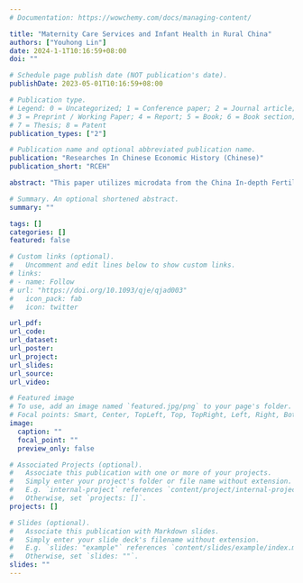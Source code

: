 ```yaml
---
# Documentation: https://wowchemy.com/docs/managing-content/

title: "Maternity Care Services and Infant Health in Rural China"
authors: ["Youhong Lin"]
date: 2024-1-1T10:16:59+08:00
doi: ""

# Schedule page publish date (NOT publication's date).
publishDate: 2023-05-01T10:16:59+08:00

# Publication type.
# Legend: 0 = Uncategorized; 1 = Conference paper; 2 = Journal article;
# 3 = Preprint / Working Paper; 4 = Report; 5 = Book; 6 = Book section;
# 7 = Thesis; 8 = Patent
publication_types: ["2"]

# Publication name and optional abbreviated publication name.
publication: "Researches In Chinese Economic History (Chinese)"
publication_short: "RCEH"

abstract: "This paper utilizes microdata from the China In-depth Fertility Survey to examine changes in maternity care services and their effects in rural China during the collective era. The data reveal a significant improvement in childbirth conditions: the percentage of hospital deliveries increased by 11.2%, and for home deliveries, the percentage of women receiving assistance from medical workers increased by 10.1%. Regressions with mother fixed effects show that both hospital deliveries and home deliveries with assistance from doctors or midwives significantly lowered infant mortality. Robustness checks exclude confounding factors such as premature deliveries and family planning policies. Instrumental regression is employed to address the endogeneity problem related to women's health status, and the results confirm the importance of improving childbirth conditions for infant health."

# Summary. An optional shortened abstract.
summary: ""

tags: []
categories: []
featured: false

# Custom links (optional).
#   Uncomment and edit lines below to show custom links.
# links:
# - name: Follow
# url: "https://doi.org/10.1093/qje/qjad003"
#   icon_pack: fab
#   icon: twitter

url_pdf: 
url_code:
url_dataset:
url_poster:
url_project:
url_slides:
url_source:
url_video:

# Featured image
# To use, add an image named `featured.jpg/png` to your page's folder. 
# Focal points: Smart, Center, TopLeft, Top, TopRight, Left, Right, BottomLeft, Bottom, BottomRight.
image:
  caption: ""
  focal_point: ""
  preview_only: false

# Associated Projects (optional).
#   Associate this publication with one or more of your projects.
#   Simply enter your project's folder or file name without extension.
#   E.g. `internal-project` references `content/project/internal-project/index.md`.
#   Otherwise, set `projects: []`.
projects: []

# Slides (optional).
#   Associate this publication with Markdown slides.
#   Simply enter your slide deck's filename without extension.
#   E.g. `slides: "example"` references `content/slides/example/index.md`.
#   Otherwise, set `slides: ""`.
slides: ""
---
```

